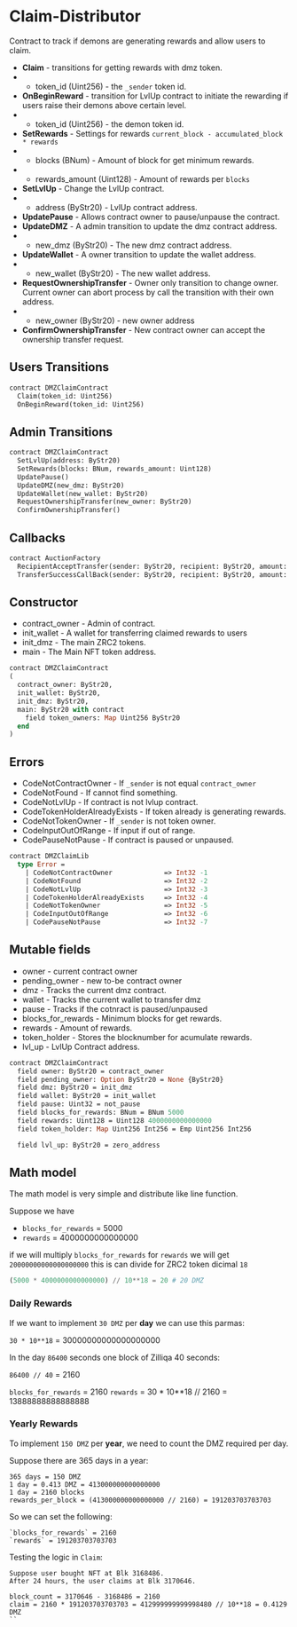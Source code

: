 # Claim-Distributor

Contract to track if demons are generating rewards and allow users to claim.

 * **Claim** - transitions for getting rewards with dmz token.
 * - token_id (Uint256) - the `_sender` token id.
 * **OnBeginReward** - transition for LvlUp contract to initiate the rewarding if users raise their demons above certain level.
 * - token_id (Uint256) - the demon token id.
 * **SetRewards** - Settings for rewards `current_block - accumulated_block * rewards`
 * - blocks (BNum) - Amount of block for get minimum rewards.
 * - rewards_amount (Uint128) - Amount of rewards per `blocks`
 * **SetLvlUp** - Change the LvlUp contract.
 * - address (ByStr20) - LvlUp contract address.
 * **UpdatePause** - Allows contract owner to pause/unpause the contract.
 * **UpdateDMZ** - A admin transition to update the dmz contract address.
 * - new_dmz (ByStr20) - The new dmz contract address.
 * **UpdateWallet** - A owner transition to update the wallet address.
 * - new_wallet (ByStr20) - The new wallet address.
 * **RequestOwnershipTransfer** - Owner only transition to change owner. Current owner can abort process by call the transition with their own address.
 * - new_owner (ByStr20) - new owner address
 * **ConfirmOwnershipTransfer** - New contract owner can accept the ownership transfer request.

## Users Transitions
```Ocaml
contract DMZClaimContract
  Claim(token_id: Uint256)
  OnBeginReward(token_id: Uint256)
```

## Admin Transitions
```Ocaml
contract DMZClaimContract
  SetLvlUp(address: ByStr20)
  SetRewards(blocks: BNum, rewards_amount: Uint128)
  UpdatePause()
  UpdateDMZ(new_dmz: ByStr20)
  UpdateWallet(new_wallet: ByStr20)
  RequestOwnershipTransfer(new_owner: ByStr20)
  ConfirmOwnershipTransfer()
```

## Callbacks
```Ocaml
contract AuctionFactory
  RecipientAcceptTransfer(sender: ByStr20, recipient: ByStr20, amount: Uint128)
  TransferSuccessCallBack(sender: ByStr20, recipient: ByStr20, amount: Uint128)
```

## Constructor

 * contract_owner - Admin of contract.
 * init_wallet - A wallet for transferring claimed rewards to users
 * init_dmz - The main ZRC2 tokens.
 * main - The Main NFT token address.

```Ocaml
contract DMZClaimContract
(
  contract_owner: ByStr20,
  init_wallet: ByStr20,
  init_dmz: ByStr20,
  main: ByStr20 with contract
    field token_owners: Map Uint256 ByStr20
  end
)
```

## Errors

 * CodeNotContractOwner - If `_sender` is not equal `contract_owner`
 * CodeNotFound - If cannot find something.
 * CodeNotLvlUp - If contract is not lvlup contract.
 * CodeTokenHolderAlreadyExists - If token already is generating rewards.
 * CodeNotTokenOwner - If `_sender` is not token owner.
 * CodeInputOutOfRange - If input if out of range.
 * CodePauseNotPause - If contract is paused or unpaused.

```Ocaml
contract DMZClaimLib
  type Error =
    | CodeNotContractOwner             => Int32 -1
    | CodeNotFound                     => Int32 -2
    | CodeNotLvlUp                     => Int32 -3
    | CodeTokenHolderAlreadyExists     => Int32 -4
    | CodeNotTokenOwner                => Int32 -5
    | CodeInputOutOfRange              => Int32 -6
    | CodePauseNotPause                => Int32 -7
```

## Mutable fields
 * owner - current contract owner
 * pending_owner - new to-be contract owner
 * dmz - Tracks the current dmz contract.
 * wallet - Tracks the current wallet to transfer dmz
 * pause - Tracks if the cotnract is paused/unpaused
 * blocks_for_rewards - Minimum blocks for get rewards.
 * rewards - Amount of rewards.
 * token_holder - Stores the blocknumber for acumulate rewards.
 * lvl_up - LvlUp Contract address.

```Ocaml
contract DMZClaimContract
  field owner: ByStr20 = contract_owner
  field pending_owner: Option ByStr20 = None {ByStr20}
  field dmz: ByStr20 = init_dmz
  field wallet: ByStr20 = init_wallet
  field pause: Uint32 = not_pause
  field blocks_for_rewards: BNum = BNum 5000
  field rewards: Uint128 = Uint128 4000000000000000
  field token_holder: Map Uint256 Int256 = Emp Uint256 Int256

  field lvl_up: ByStr20 = zero_address
```

## Math model

The math model is very simple and distribute like line function.

Suppose we have
 * `blocks_for_rewards` = 5000
 * `rewards` = 4000000000000000

if we will multiply `blocks_for_rewards` for `rewards` we will get `20000000000000000000` this is can divide for ZRC2 token dicimal `18`

```python
(5000 * 4000000000000000) // 10**18 = 20 # 20 DMZ
```

### Daily Rewards
If we want to implement `30 DMZ` per **day** we can use this parmas:

`30 * 10**18` = 30000000000000000000

In the day `86400` seconds one block of Zilliqa 40 seconds:

`86400 // 40` = 2160

`blocks_for_rewards` = 2160
`rewards` = 30 * 10**18 // 2160 = 13888888888888888


### Yearly Rewards
To implement `150 DMZ` per **year**, we need to count the DMZ required per day.

Suppose there are 365 days in a year:
```
365 days = 150 DMZ
1 day = 0.413 DMZ = 413000000000000000
1 day = 2160 blocks
rewards_per_block = (413000000000000000 // 2160) = 191203703703703
```

So we can set the following:
```
`blocks_for_rewards` = 2160
`rewards` = 191203703703703
```

Testing the logic in `Claim`:
```
Suppose user bought NFT at Blk 3168486. 
After 24 hours, the user claims at Blk 3170646.

block_count = 3170646 - 3168486 = 2160
claim = 2160 * 191203703703703 = 412999999999998480 // 10**18 = 0.4129 DMZ
``


